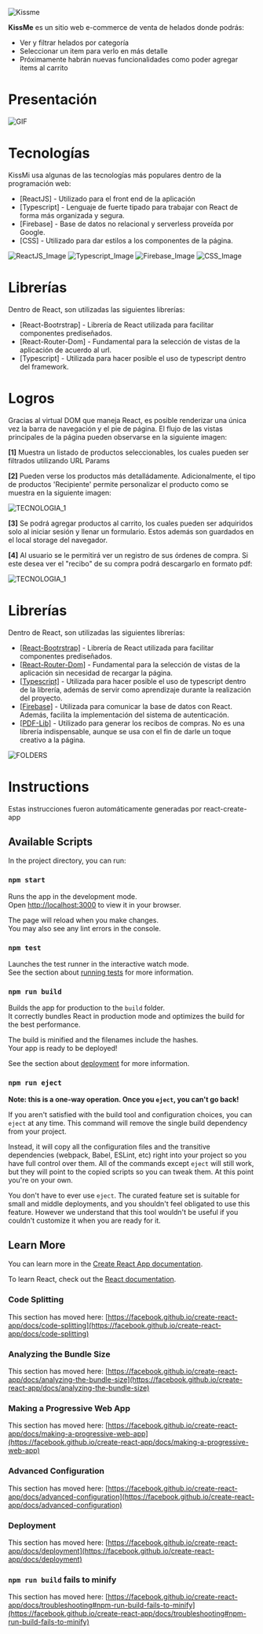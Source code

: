 ![Kissme](./readme-logo.png)


**KissMe** es un sitio web e-commerce de venta de helados donde podrás:


- Ver y filtrar helados por categoría
- Seleccionar un item para verlo en más detalle
- Próximamente habrán nuevas funcionalidades como poder agregar items al carrito


#  Presentación


![GIF](./gif.gif)


# Tecnologías


KissMi usa algunas de las tecnologías más populares dentro de la programación web:


- [ReactJS] - Utilizado para el front end de la aplicación
- [Typescript] - Lenguaje de fuerte tipado para trabajar con React de forma más organizada y segura.
- [Firebase] - Base de datos no relacional y serverless proveída por Google.
- [CSS] - Utilizado para dar estilos a los componentes de la página.


![ReactJS_Image](./readme/React-icon.png)
![Typescript_Image](./readme/typescript-icon.png)
![Firebase_Image](./readme/firebase-icon.png)
![CSS_Image](./readme/css-icon.png)

# Librerías


Dentro de React, son utilizadas las siguientes librerías:


- [React-Bootrstrap] - Librería de React utilizada para facilitar componentes prediseñados.
- [React-Router-Dom] - Fundamental para la selección de vistas de la aplicación de acuerdo al url.
- [Typescript] - Utilizada para hacer posible el uso de typescript dentro del framework.

# Logros


Gracias al virtual DOM que maneja React, es posible renderizar una única vez la barra de navegación y el pie de página. El flujo de las vistas principales de la página pueden observarse en la siguiente imagen:



**[1]** Muestra un listado de productos seleccionables, los cuales pueden ser filtrados utilizando URL Params


**[2]** Pueden verse los productos más detalládamente. Adicionalmente, el tipo de productos 'Recipiente' permite 
personalizar el producto como se muestra en la siguiente imagen:


![TECNOLOGIA_1](./readme/item-choser.gif)


**[3]** Se podrá agregar productos al carrito, los cuales pueden ser adquiridos solo al iniciar sesión y llenar un formulario. Estos además son guardados en el local storage del navegador.


**[4]** Al usuario se le permitirá ver un registro de sus órdenes de compra. Si este desea ver el "recibo" de su compra podrá descargarlo en formato pdf:


![TECNOLOGIA_1](./readme/pdf.png)


# Librerías


Dentro de React, son utilizadas las siguientes librerías:


- [[React-Bootrstrap]](https://react-bootstrap.github.io/) - Librería de React utilizada para facilitar componentes prediseñados.
- [[React-Router-Dom]](https://v5.reactrouter.com/web/api/Redirect) - Fundamental para la selección de vistas de la aplicación sin necesidad de recargar la página.
- [[Typescript]](https://www.typescriptlang.org/docs/handbook/react.html) - Utilizada para hacer posible el uso de typescript dentro de la librería, además de servir como aprendizaje durante la realización del proyecto.
- [[Firebase]](https://firebaseopensource.com/projects/rakannimer/react-firebase/) - Utilizada para comunicar la base de datos con React. Además, facilita la implementación del sistema de autenticación.
- [[PDF-Lib]](https://pdf-lib.js.org/) - Utilizado para generar los recibos de compras. No es una librería indispensable, aunque se usa con el fin de darle un toque creativo a la página.


![FOLDERS](./folder-diagram.png)


# Instructions

Estas instrucciones fueron automáticamente generadas por react-create-app

## Available Scripts

In the project directory, you can run:

### `npm start`

Runs the app in the development mode.\
Open [http://localhost:3000](http://localhost:3000) to view it in your browser.

The page will reload when you make changes.\
You may also see any lint errors in the console.

### `npm test`

Launches the test runner in the interactive watch mode.\
See the section about [running tests](https://facebook.github.io/create-react-app/docs/running-tests) for more information.

### `npm run build`

Builds the app for production to the `build` folder.\
It correctly bundles React in production mode and optimizes the build for the best performance.

The build is minified and the filenames include the hashes.\
Your app is ready to be deployed!

See the section about [deployment](https://facebook.github.io/create-react-app/docs/deployment) for more information.

### `npm run eject`

**Note: this is a one-way operation. Once you `eject`, you can't go back!**

If you aren't satisfied with the build tool and configuration choices, you can `eject` at any time. This command will remove the single build dependency from your project.

Instead, it will copy all the configuration files and the transitive dependencies (webpack, Babel, ESLint, etc) right into your project so you have full control over them. All of the commands except `eject` will still work, but they will point to the copied scripts so you can tweak them. At this point you're on your own.

You don't have to ever use `eject`. The curated feature set is suitable for small and middle deployments, and you shouldn't feel obligated to use this feature. However we understand that this tool wouldn't be useful if you couldn't customize it when you are ready for it.

## Learn More

You can learn more in the [Create React App documentation](https://facebook.github.io/create-react-app/docs/getting-started).

To learn React, check out the [React documentation](https://reactjs.org/).

### Code Splitting

This section has moved here: [https://facebook.github.io/create-react-app/docs/code-splitting](https://facebook.github.io/create-react-app/docs/code-splitting)

### Analyzing the Bundle Size

This section has moved here: [https://facebook.github.io/create-react-app/docs/analyzing-the-bundle-size](https://facebook.github.io/create-react-app/docs/analyzing-the-bundle-size)

### Making a Progressive Web App

This section has moved here: [https://facebook.github.io/create-react-app/docs/making-a-progressive-web-app](https://facebook.github.io/create-react-app/docs/making-a-progressive-web-app)

### Advanced Configuration

This section has moved here: [https://facebook.github.io/create-react-app/docs/advanced-configuration](https://facebook.github.io/create-react-app/docs/advanced-configuration)

### Deployment

This section has moved here: [https://facebook.github.io/create-react-app/docs/deployment](https://facebook.github.io/create-react-app/docs/deployment)

### `npm run build` fails to minify

This section has moved here: [https://facebook.github.io/create-react-app/docs/troubleshooting#npm-run-build-fails-to-minify](https://facebook.github.io/create-react-app/docs/troubleshooting#npm-run-build-fails-to-minify)
